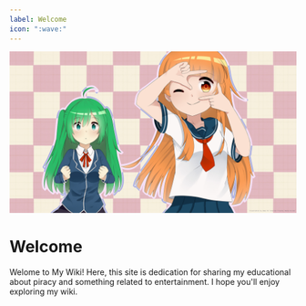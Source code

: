 ```yaml
---
label: Welcome
icon: ":wave:"
---
```


![](/static/cover.jpg)

# Welcome

Welome to My Wiki! Here, this site is dedication for sharing my educational about piracy and something related to entertainment. I hope you'll enjoy exploring my wiki.
